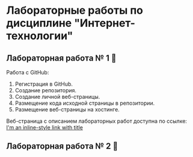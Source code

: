 # Лабораторные работы по дисциплине "Интернет-технологии"
## Лабораторная работа № 1 :green_book:

Работа с GitHub:

1. Регистрация в GitHub.
2. Создание репозитория.
3. Создание личной веб-страницы.
4. Размещение кода исходной страницы в репозитории.
5. Размещение веб-страницы на хостинге.

Веб-страница с описанием лабораторных работ доступна по ссылке: [I'm an inline-style link with title](https://vlad777442.github.io/inet "Page")

## Лабораторная работа № 2 :closed_book:

